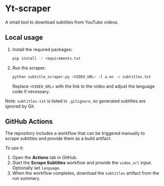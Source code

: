# Yt-scraper

A small tool to download subtitles from YouTube videos.

## Local usage

1. Install the required packages:
   ```bash
   pip install -r requirements.txt
   ```
2. Run the scraper:
   ```bash
   python subtitle_scraper.py <VIDEO_URL> -l a.en -o subtitles.txt
   ```
   Replace `<VIDEO_URL>` with the link to the video and adjust the language code if necessary.

Note: `subtitles.txt` is listed in `.gitignore`, so generated subtitles are ignored by Git.

## GitHub Actions

The repository includes a workflow that can be triggered manually to scrape subtitles and provide them as a build artifact.

To use it:

1. Open the **Actions** tab in GitHub.
2. Start the **Scrape Subtitles** workflow and provide the `video_url` input. Optionally set `language`.
3. When the workflow completes, download the `subtitles` artifact from the run summary.
